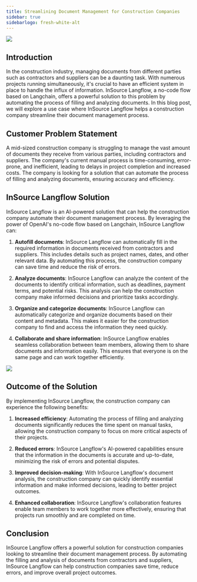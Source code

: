 ```yaml
---
title: Streamlining Document Management for Construction Companies
sidebar: true
sidebarlogo: fresh-white-alt
---
```


![](/images/illustrations/docs/construction1.jpg)

## Introduction

In the construction industry, managing documents from different parties such as contractors and suppliers can be a daunting task. With numerous projects running simultaneously, it's crucial to have an efficient system in place to handle the influx of information. InSource Langflow, a no-code flow based on Langchain, offers a powerful solution to this problem by automating the process of filling and analyzing documents. In this blog post, we will explore a use case where InSource Langflow helps a construction company streamline their document management process.

## Customer Problem Statement

A mid-sized construction company is struggling to manage the vast amount of documents they receive from various parties, including contractors and suppliers. The company's current manual process is time-consuming, error-prone, and inefficient, leading to delays in project completion and increased costs. The company is looking for a solution that can automate the process of filling and analyzing documents, ensuring accuracy and efficiency.

## InSource Langflow Solution

InSource Langflow is an AI-powered solution that can help the construction company automate their document management process. By leveraging the power of OpenAI's no-code flow based on Langchain, InSource Langflow can:

1. **Autofill documents**: InSource Langflow can automatically fill in the required information in documents received from contractors and suppliers. This includes details such as project names, dates, and other relevant data. By automating this process, the construction company can save time and reduce the risk of errors.

2. **Analyze documents**: InSource Langflow can analyze the content of the documents to identify critical information, such as deadlines, payment terms, and potential risks. This analysis can help the construction company make informed decisions and prioritize tasks accordingly.

3. **Organize and categorize documents**: InSource Langflow can automatically categorize and organize documents based on their content and metadata. This makes it easier for the construction company to find and access the information they need quickly.

4. **Collaborate and share information**: InSource Langflow enables seamless collaboration between team members, allowing them to share documents and information easily. This ensures that everyone is on the same page and can work together efficiently.

![](/images/illustrations/docs/construction2.png)

## Outcome of the Solution

By implementing InSource Langflow, the construction company can experience the following benefits:

1. **Increased efficiency**: Automating the process of filling and analyzing documents significantly reduces the time spent on manual tasks, allowing the construction company to focus on more critical aspects of their projects.

2. **Reduced errors**: InSource Langflow's AI-powered capabilities ensure that the information in the documents is accurate and up-to-date, minimizing the risk of errors and potential disputes.

3. **Improved decision-making**: With InSource Langflow's document analysis, the construction company can quickly identify essential information and make informed decisions, leading to better project outcomes.

4. **Enhanced collaboration**: InSource Langflow's collaboration features enable team members to work together more effectively, ensuring that projects run smoothly and are completed on time.

## Conclusion

InSource Langflow offers a powerful solution for construction companies looking to streamline their document management process. By automating the filling and analysis of documents from contractors and suppliers, InSource Langflow can help construction companies save time, reduce errors, and improve overall project outcomes.